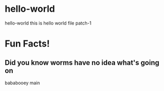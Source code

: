 # hello-world
hello-world
this is hello world file 
patch-1

# Fun Facts!
Did you know worms have no idea what's going on
----








bababooey
 main
